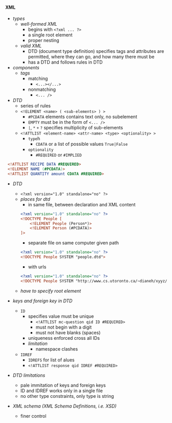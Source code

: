 


#### XML 

+ _types_
    + _well-formed XML_
        + begins with `<?xml ... ?>`
        + a single root element
        + proper nesting
    + _valid XML_ 
        + DTD (document type definition) specifies tags and attributes are permitted, where they can go, and how many there must be
        + has a DTD and follows rules in DTD
+ _components_ 
    + _tags_ 
        + matching 
            + `<...></...>`
        + nonmatching 
            + `<... />`
+ _DTD_ 
    + series of rules
    + `<!ELEMENT <name> ( <sub-elements> ) >`
        + `#PCDATA` elements contains text only, no subelement
        + `EMPTY` must be in the form of `<... />`
        + `|`, `*` `+` `?` specifies multiplicity of sub-elements
    + `<!ATTLIST <element-name> <attr-name> <type> <optionality> >`
        + `type`h
            + `CDATA` or a list of possible values `True|False`
        + `optionality`
            + `#REQUIRED` or `#IMPLIED`

```dtd
 <!ATTLIST RECIPE DATA #REQUIRED>
 <!ELEMENT NAME (#PCDATA)>
 <!ATTLIST QUANTITY amount CDATA #REQUIRED>
```

+ _DTD_
    + `<?xml version="1.0" standalone="no" ?>`
    + _places for dtd_ 
        + in same file, between declaration and XML content
        ```xml
        <?xml version="1.0" standalone="no" ?>
        <!DOCTYPE People [
            <!ELEMENT People (Person*)>
            <!ELEMENT Person (#PCDATA)>
        ]>
        ```
        + separate file on same computer given path 
        ```xml 
        <?xml version="1.0" standalone="no" ?>
        <!DOCTYPE People SYSTEM "people.dtd">
        ```
        + with urls
        ```xml 
        <?xml version="1.0" standalone="no" ?>
        <!DOCTYPE People SYSTEM "http://www.cs.utoronto.ca/~dianeh/xyyz/people.dtd">
        ```
    + _have to specify root element_ 

+ _keys and foreign key in DTD_
    + `ID`
        + specifies value must be unique
            + `<!ATTLIST mc-question qid ID #REQUIRED>`
            + must not begin with a digit 
            + must not have blanks (spaces)
        + uniqueness enforced cross all IDs
        + _limitation_ 
            + namespace clashes
    + `IDREF`
        + `IDREFS` for list of alues
        + `<!ATTLIST response qid IDREF #REQUIRED>`
+ _DTD limitations_ 
    + pale immitation of keys and foreign keys
    + ID and IDREF works only in a single file
    + no other type constraints, only type is string
+ _XML schema (XML Schema Definitions, i.e. XSD)_ 
    + finer control